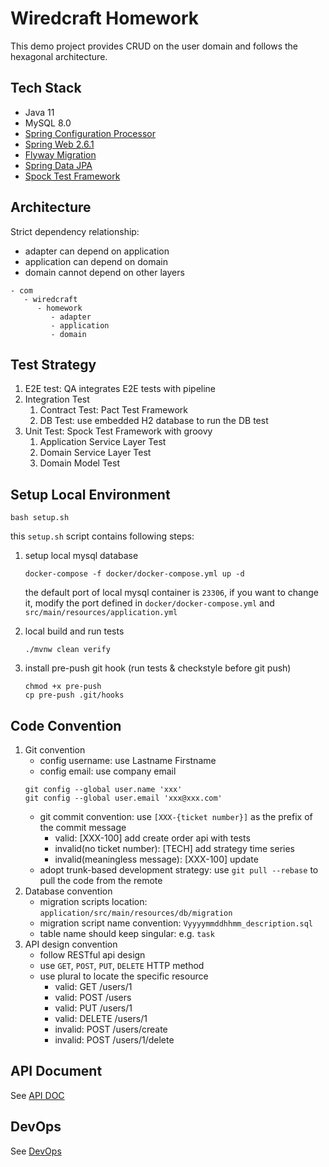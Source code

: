 # Wiredcraft Homework
This demo project provides CRUD on the user domain and follows the hexagonal architecture.

## Tech Stack
* Java 11
* MySQL 8.0
* [Spring Configuration Processor](https://docs.spring.io/spring-boot/docs/2.6.1/reference/htmlsingle/#configuration-metadata-annotation-processor)
* [Spring Web 2.6.1](https://docs.spring.io/spring-boot/docs/2.6.1/reference/htmlsingle/#boot-features-developing-web-applications)
* [Flyway Migration](https://docs.spring.io/spring-boot/docs/2.6.1/reference/htmlsingle/#howto-execute-flyway-database-migrations-on-startup)
* [Spring Data JPA](https://docs.spring.io/spring-boot/docs/2.6.1/reference/htmlsingle/#boot-features-jpa-and-spring-data)
* [Spock Test Framework](http://spockframework.org/)

## Architecture
Strict dependency relationship: 
- adapter can depend on application
- application can depend on domain
- domain cannot depend on other layers
```
- com
   - wiredcraft
      - homework
         - adapter
         - application
         - domain
```

## Test Strategy
1. E2E test: QA integrates E2E tests with pipeline
2. Integration Test
    1. Contract Test: Pact Test Framework
    2. DB Test: use embedded H2 database to run the DB test
3. Unit Test: Spock Test Framework with groovy
    1. Application Service Layer Test
    2. Domain Service Layer Test
    3. Domain Model Test

## Setup Local Environment
```
bash setup.sh
```
this `setup.sh` script contains following steps: 

1. setup local mysql database
    ```
    docker-compose -f docker/docker-compose.yml up -d
    ```
   the default port of local mysql container is `23306`, if you want to change it, modify the port defined in `docker/docker-compose.yml` and `src/main/resources/application.yml`

2. local build and run tests
    ```
    ./mvnw clean verify
    ```

3. install pre-push git hook (run tests & checkstyle before git push)
    ```
    chmod +x pre-push
    cp pre-push .git/hooks
    ```

## Code Convention
1. Git convention 
   - config username: use Lastname Firstname
   - config email: use company email
    ```
    git config --global user.name 'xxx'
    git config --global user.email 'xxx@xxx.com'
    ```
   - git commit convention: use `[XXX-{ticket number}]` as the prefix of the commit message 
      - valid: [XXX-100] add create order api with tests
      - invalid(no ticket number): [TECH] add strategy time series
      - invalid(meaningless message): [XXX-100] update
   - adopt trunk-based development strategy: use `git pull --rebase` to pull the code from the remote
2. Database convention
   - migration scripts location: `application/src/main/resources/db/migration`
   - migration script name convention: `Vyyyymmddhhmm_description.sql`
   - table name should keep singular: e.g. `task`
3. API design convention
   - follow RESTful api design
   - use `GET`, `POST`, `PUT`, `DELETE` HTTP method
   - use plural to locate the specific resource 
     - valid: GET /users/1
     - valid: POST /users
     - valid: PUT /users/1
     - valid: DELETE /users/1
     - invalid: POST /users/create
     - invalid: POST /users/1/delete

## API Document
See [API DOC](https://github.com/TokenJan/WiredcraftHomework/blob/main/API_DOC.md)

## DevOps
See [DevOps](https://github.com/TokenJan/WiredcraftHomework/blob/main/DevOps.md)
